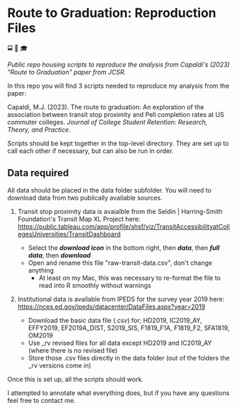 # Route to Graduation: Reproduction Files

:oncoming_bus: :busstop: :mortar_board:

_Public repo housing scripts to reproduce the analysis from Capaldi's (2023) "Route to Graduation" paper from JCSR._

In this repo you will find 3 scripts needed to reproduce my analysis from the paper:

Capaldi, M.J. (2023). The route to graduation: An exploration of the association between transit stop proximity and Pell completion rates at US commuter colleges. _Journal of College Student Retention: Research, Theory, and Practice_.

Scripts should be kept together in the top-level directory. They are set up to call each other if necessary, but can also be run in order.

## Data required

All data should be placed in the data folder subfolder. You will need to download data from two publically available sources.

1) Transit stop proximity data is avaialble from the Seldin | Harring-Smith Foundation's Transit Map XL Project here: https://public.tableau.com/app/profile/shsf/viz/TransitAccessibilityatCollegesUniversities/TransitDashboard
    * Select the **_download icon_** in the bottom right, then **_data_**, then **_full data_**, then **_download_**
    * Open and rename this file "raw-transit-data.csv", don't change anything
      + At least on my Mac, this was necessary to re-format the file to read into R smoothly without warnings

2) Institutional data is available from IPEDS for the survey year 2019 here:
https://nces.ed.gov/ipeds/datacenter/DataFiles.aspx?year=2019
    * Download the basic data file (.csv) for; HD2019, IC2019_AY, EFFY2019, EF2019A_DIST, S2019_SIS, F1819_F1A, F1819_F2, SFA1819, OM2019
    * Use _rv revised files for all data except HD2019 and IC2019_AY (where there is no revised file)
    * Store those .csv files directly in the data folder (out of the folders the _rv versions come in)

Once this is set up, all the scripts should work. 

I attempted to annotate what everything does, but if you have any questions feel free to contact me.
